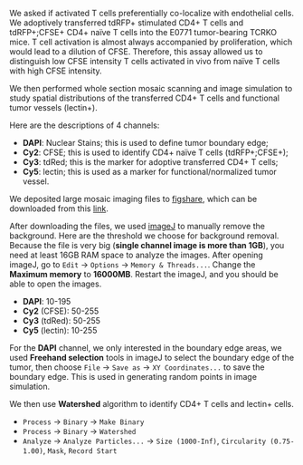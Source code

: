 We asked if activated T cells preferentially co-localize with endothelial cells. We adoptively transferred tdRFP+ stimulated CD4+ T cells and tdRFP+;CFSE+ CD4+ naïve T cells into the E0771 tumor-bearing TCRKO mice. T cell activation is almost always accompanied by proliferation, which would lead to a dilution of CFSE. Therefore, this assay allowed us to distinguish low CFSE intensity T cells activated in vivo from naïve T cells with high CFSE intensity.

We then performed whole section mosaic scanning and image simulation to study spatial distributions of the transferred CD4+ T cells and functional tumor vessels (lectin+).

Here are the descriptions of 4 channels:

* **DAPI**: Nuclear Stains; this is used to define tumor boundary edge;
* **Cy2**: CFSE; this is used to identify CD4+ naïve T cells (tdRFP+;CFSE+);
* **Cy3**: tdRed; this is the marker for adoptive transferred CD4+ T cells;
* **Cy5**: lectin; this is used as a marker for functional/normalized tumor vessel.

We deposited large mosaic imaging files to [figshare](https://figshare.com/), which can be downloaded from this [link](https://figshare.com/articles/New_draft_item/4625140).

After downloading the files, we used [imageJ](https://imagej.nih.gov/ij/) to manually remove the background. Here are the threshold we choose for background removal. Because the file is very big (**single channel image is more than 1GB**), you need at least 16GB RAM space to analyze the images. After opening imageJ, go to `Edit` -> `Options` -> `Memory & Threads...`. Change the **Maximum memory** to **16000MB**. Restart the imageJ, and you should be able to open the images.

* **DAPI**: 10-195
* **Cy2** (CFSE): 50-255
* **Cy3** (tdRed): 50-255
* **Cy5** (lectin): 10-255

For the **DAPI** channel, we only interested in the boundary edge areas, we used **Freehand selection** tools in imageJ to select the boundary edge of the tumor, then choose `File` -> `Save as` -> `XY Coordinates...` to save the boundary edge. This is used in generating random points in image simulation.

We then use **Watershed** algorithm to identify CD4+ T cells and lectin+ cells.

* `Process` -> `Binary` -> `Make Binary`
* `Process` -> `Binary` -> `Watershed`
* `Analyze` -> `Analyze Particles...` -> `Size (1000-Inf)`, `Circularity (0.75-1.00)`, `Mask`, `Record Start`

